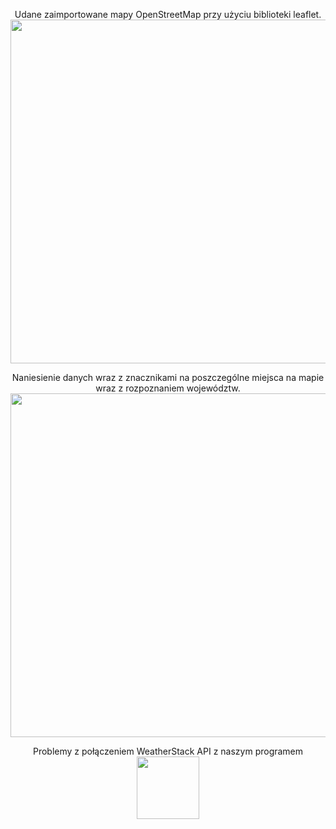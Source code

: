 
<p align="center">
  Udane zaimportowane mapy OpenStreetMap przy użyciu biblioteki leaflet.
  <img src="https://github.com/kamizebrok/Muchomorek/assets/64143856/0b0d5e9e-6220-488d-aef8-fb734f1b84c3" {width=700px height=550px} />
  <br />
</p>

<p align="center">
  Naniesienie danych wraz z znacznikami na poszczególne miejsca na mapie wraz z rozpoznaniem województw.
  <img src="https://github.com/kamizebrok/Muchomorek/assets/64143856/9e03fa51-da3c-4dcf-94c4-9627b8478e00" {width=700px height=550px} />
  <br />
</p>
<p align="center">
  Problemy z połączeniem WeatherStack API z naszym programem
  <img src="https://github.com/kamizebrok/Muchomorek/assets/64143856/86fa4fce-e43f-4a44-a53c-d896bc0d9b72" {width=250px height=100px}/>
  <br />
</p>


